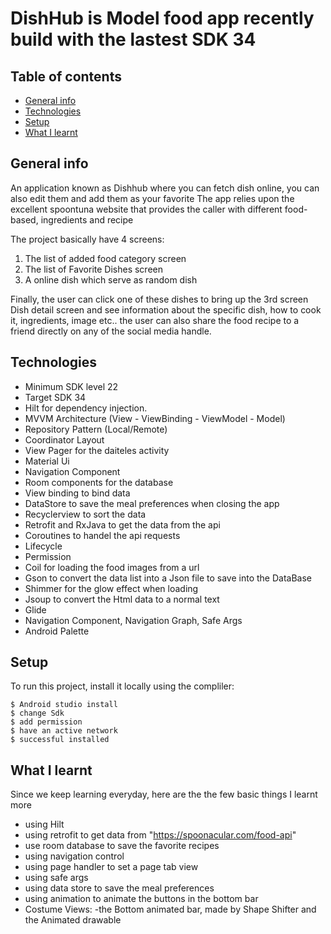 # DishHub is Model food app recently build with the lastest SDK 34


## Table of contents
* [General info](#general-info)
* [Technologies](#technologies)
* [Setup](#setup)
* [What I learnt](#What-I-learnt)

## General info
An application known as Dishhub where you can fetch dish online, you can also edit them and add them as your favorite 
The app relies upon the excellent spoontuna website that provides the caller with different food-based, ingredients and recipe 


The project basically have 4 screens:

1. The list of added food category screen
2. The list of Favorite Dishes screen 
3. A online dish which serve as random dish

Finally, the user can click one of these dishes to bring up the 3rd screen Dish detail screen and see information about the specific dish, how to cook it, ingredients, image etc.. the user can also share the food recipe to a friend directly on any of the social media handle.


## Technologies


* Minimum SDK level 22 
* Target SDK 34
* Hilt for dependency injection.
* MVVM Architecture (View - ViewBinding - ViewModel - Model)
* Repository Pattern (Local/Remote)
* Coordinator Layout
* View Pager for the daiteles activity
* Material Ui
* Navigation Component
* Room components for the database
* View binding to bind data
* DataStore to save the meal preferences when closing the app
* Recyclerview to sort the data
* Retrofit and RxJava to get the data from the api
* Coroutines to handel the api requests
* Lifecycle
* Permission 
* Coil for loading the food images from a url
* Gson to convert the data list into a Json file to save into the DataBase
* Shimmer for the glow effect when loading
* Jsoup to convert the Html data to a normal text
* Glide
* Navigation Component, Navigation Graph, Safe Args
* Android Palette

	
## Setup
To run this project, install it locally using the compliler:
```
$ Android studio install 
$ change Sdk 
$ add permission 
$ have an active network 
$ successful installed 
```

## What I learnt
Since we keep learning everyday, here are the the few basic things I learnt more
* using Hilt
* using retrofit to get data from "https://spoonacular.com/food-api"
* use room database to save the favorite recipes
* using navigation control
* using page handler to set a page tab view
* using safe args
* using data store to save the meal preferences
* using animation to animate the buttons in the bottom bar
* Costume Views: -the Bottom animated bar, made by Shape Shifter and the Animated drawable

